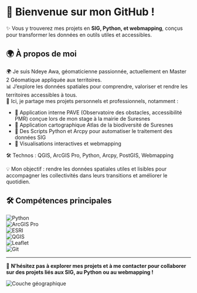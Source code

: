 # 👋 Bienvenue sur mon GitHub !

✨ Vous y trouverez mes projets en **SIG, Python, et webmapping**, conçus pour transformer les données en outils utiles et accessibles.

## 🌍 À propos de moi

🌍 Je suis Ndeye Awa, géomaticienne passionnée, actuellement en Master 2 Géomatique appliquée aux territoires.  
📊 J’explore les données spatiales pour comprendre, valoriser et rendre les territoires accessibles à tous.  
🚀 Ici, je partage mes projets personnels et professionnels, notamment :

- 🔹 Application interne PAVE (Observatoire des obstacles, accessibilité PMR) conçue lors de mon stage à la mairie de Suresnes  
- 🔹 Application cartographique Atlas de la biodiversité de Suresnes  
- 🔹 Des Scripts Python et Arcpy pour automatiser le traitement des données SIG  
- 🔹 Visualisations interactives et webmapping  

🛠️ Technos : QGIS, ArcGIS Pro, Python, Arcpy, PostGIS, Webmapping  

💡 Mon objectif : rendre les données spatiales utiles et lisibles pour accompagner les collectivités dans leurs transitions et améliorer le quotidien.

## 🛠️ Compétences principales

![Python](https://img.shields.io/badge/Python-3776AB?logo=python&logoColor=white)  
![ArcGIS Pro](https://img.shields.io/badge/ArcGIS%20Pro-4479A1?logo=esri&logoColor=white)  
![ESRI](https://img.shields.io/badge/ESRI-0079C1?logo=esri&logoColor=white)  
![QGIS](https://img.shields.io/badge/QGIS-589632?logo=qgis&logoColor=white)  
![Leaflet](https://img.shields.io/badge/Leaflet-199900?logo=leaflet&logoColor=white)  
![Git](https://img.shields.io/badge/Git-F05032?logo=git&logoColor=white)

---

🌟 **N’hésitez pas à explorer mes projets et à me contacter pour collaborer sur des projets liés aux SIG, au Python ou au webmapping !**

![Couche géographique]([https://upload.wikimedia.org/wikipedia/commons/thumb/e/e1/Map_icon.svg/1200px-Map_icon.svg.png](https://www.sciences.uliege.be/upload/docs/image/jpeg/2020-07/geomatique.jpg))
